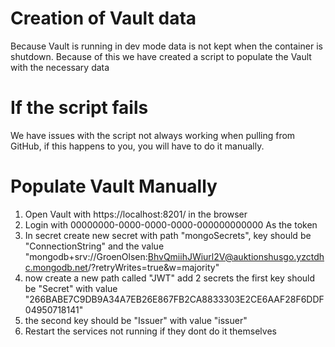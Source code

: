 # Creation of Vault data
Because Vault is running in dev mode data is not kept when the container is shutdown. Because of this we have created a script to populate the Vault with the necessary data

# If the script fails
We have issues with the script not always working when pulling from GitHub, if this happens to you, you will have to do it manually.

# Populate Vault Manually
1. Open Vault with https://localhost:8201/ in the browser
2. Login with 00000000-0000-0000-0000-000000000000 As the token
3. In secret create new secret with path "mongoSecrets", key should be "ConnectionString" and the value "mongodb+srv://GroenOlsen:BhvQmiihJWiurl2V@auktionshusgo.yzctdhc.mongodb.net/?retryWrites=true&w=majority"
4. now create a new path called "JWT" add 2 secrets the first key should be "Secret" with value "266BABE7C9DB9A34A7EB26E867FB2CA8833303E2CE6AAF28F6DDF04950718141"
5. the second key should be "Issuer" with value "issuer"
6. Restart the services not running if they dont do it themselves
